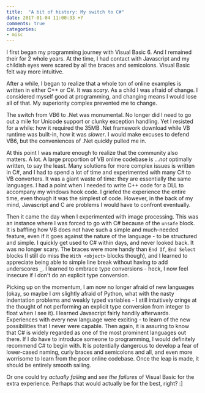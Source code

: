 ```yaml
---
title:  "A bit of history: My switch to C#"
date: 2017-01-04 11:00:33 +7
comments: true
categories:
- misc
---
```

I first began my programming journey with Visual Basic 6. And I remained their for 2 whole years. At the time, I had contact with Javascript and my childish eyes were scared by all the braces and semicolons. Visual Basic felt way more intuitive.

After a while, I began to realize that a whole ton of online examples is written in either C++ or C#. It was *scary*. As a child I was afraid of change. I considered myself good at programming, and changing means I would lose all of that. My superiority complex prevented me to change.

The switch from VB6 to .Net was monumental. No longer did I need to go out a mile for Unicode support or clunky exception handling. Yet I resisted for a while: how it required the 35MB .Net framework download while VB runtime was built-in, how it was *slower*. I would make excuses to defend VB6, but the conveniences of .Net quickly pulled me in.

At this point I was mature enough to realize that the community also matters. A lot. A large proportion of VB online codebase is ...*not* optimally written, to say the least. Many solutions for more complex issues is written in C#, and I had to spend a lot of time and experimented with many C# to VB converters. It was a giant waste of time: they are essentially the same languages. I had a point when I needed to write C++ code for a DLL to accompany my windows hook code. I griefed the experience the entire time, even though it was the simplest of code. However, in the back of my mind, Javascript and C are problems I would have to confront eventually.

Then it came the day when I experimented with image processing. This was an instance where I was forced to go with C# because of the `unsafe` block. It is baffling how VB does not have such a simple and much-needed feature, even if it goes against the nature of the language - to be structured and simple. I quickly get used to C# within days, and never looked back. It was no longer scary. The braces were more handy than `End If`, `End Select` blocks (I still do miss the `With <object>` blocks though), and I learned to appreciate being able to simple line break without having to add underscores `_`. I learned to embrace type conversions - heck, I now feel insecure if I don't do an explicit type conversion.

Picking up on the momentum, I am now no longer afraid of new languages (okay, so maybe I *am* slightly afraid of Python, what with the nasty indentation problems and weakly typed variables - I still intuitively cringe at the thought of not performing an explicit type conversion from integer to float when I see it). I learned Javascript fairly handily afterwards. Experiences with every new language were exciting - to learn of the new possibilities that I never were capable. Then again, it is assuring to know that C# is widely regarded as one of the most prominent languages out there. If I do have to introduce someone to programming, I would definitely recommend C# to begin with. It is potentially dangerous to develop a fear of lower-cased naming, curly braces and semicolons and all, and even more worrisome to learn from the poor online codebase. Once the leap is made, it should be entirely smooth sailing.

Or one could try *actually failing* and *see the failures* of Visual Basic for the extra experience. Perhaps that would actually be for the best, right? :]

